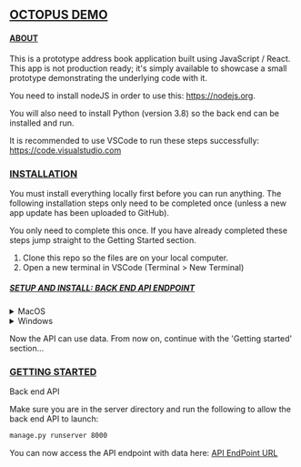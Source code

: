 ## <u>OCTOPUS DEMO</u>

#### <u>ABOUT</u>

This is a prototype address book application built using JavaScript / React. This app is not production ready; it's simply available to showcase a small prototype demonstrating the underlying code with it.

You need to install nodeJS in order to use this: https://nodejs.org.

You will also need to install Python (version 3.8) so the back end can be installed and run.

It is recommended to use VSCode to run these steps successfully: https://code.visualstudio.com

### <u>INSTALLATION</u>

You must install everything locally first before you can run anything. The following installation steps only need to be completed once (unless a new app update has been uploaded to GitHub).

You only need to complete this once. If you have already completed these steps jump straight to the Getting Started section.

1. Clone this repo so the files are on your local computer.
2. Open a new terminal in VSCode (Terminal > New Terminal)

##### <u>SETUP AND INSTALL: BACK END API ENDPOINT</u>

<details>
  <summary>MacOS</summary>

```bash
# Navigate into the django project
cd marketing-code-test/octopus/server
```

It is good idea (but not required) to create a virtual environment
for this project. We'll do this using
[virtualenv](http://docs.python-guide.org/en/latest/dev/virtualenvs/)
to keep things simple.

```bash
# Create a virtualenv in which we can install the dependencies
virtualenv env
source env/bin/activate
```

Now we can install our dependencies:

```bash
pip install -r requirements.txt
```

To add some data to your database do the following:

```bash
./manage.py migrate
# Load some example data
./manage.py loaddata products
```

Now you should be ready to start the server:

```bash
./manage.py runserver 8000
```

</details>

<details>
<summary>Windows</summary>

```bash
# Navigate into the django project
cd marketing-code-test/octopus/server
```

```bash
# Make a new virtual environment folder
mkdir "%localappdata%\Temp\Python Virtual Env"
```

```bash
# Make a python virtual environment
py -m venv "%localappdata%\Temp\Python Virtual Env"
```

```bash
# Activate the python environment
"%localappdata%\Temp\Python Virtual Env\Scripts\activate.bat"
```

(you should see Python Virtual Env in brackets afterwards)

Now we need to install all the packages used by the back end:

```bash
# Activate the python environment
pip install -r requirements.txt
```

```bash
# Now run the migrate scripts
manage.py migrate
```

```bash
# Load dummy data
manage.py loaddata products
```

</details>

Now the API can use data. From now on, continue with the 'Getting started' section...

### <u>GETTING STARTED</u>

Back end API

Make sure you are in the server directory and run the following to allow the back end API to launch:

```bash
manage.py runserver 8000
```

You can now access the API endpoint with data here:
[API EndPoint URL](<http://127.0.0.1:8000/graphql#operationName=getProductById&query=query%20getProductById%20%7B%0A%20%20product(productId%3A%201)%20%7B%0A%20%20%20%20id%0A%20%20%20%20name%0A%20%20%20%20power%0A%20%20%20%20description%0A%20%20%20%20price%0A%20%20%20%20quantity%0A%20%20%20%20brand%0A%20%20%20%20weight%0A%20%20%20%20height%0A%20%20%20%20width%0A%20%20%20%20length%0A%20%20%20%20modelCode%0A%20%20%20%20colour%0A%20%20%20%20imgUrl%0A%20%20%7D%0A%7D%0A>)
